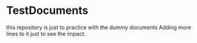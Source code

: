 # TestDocuments
this repository is just to practice with the dummy documents
Adding more lines to it just to see the impact.

